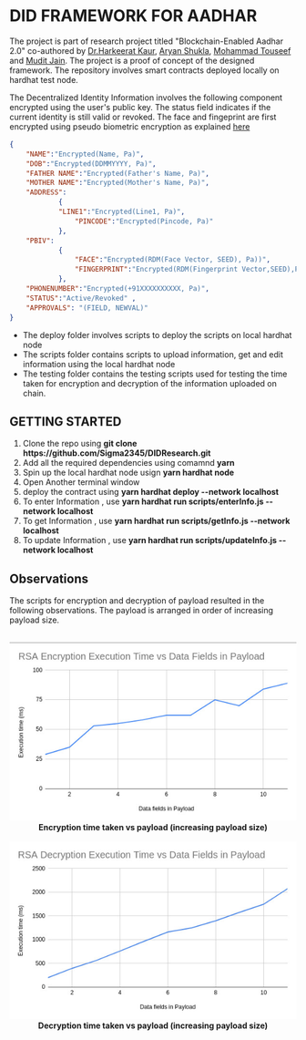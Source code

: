 # DID FRAMEWORK FOR AADHAR

The project is part of research project titled "Blockchain-Enabled Aadhar 2.0" co-authored by <a href="https://iitjammu.ac.in/computer_science_engineering/faculty-list/~harkeeratkaur">Dr.Harkeerat Kaur</a>, <a href="https://github.com/aryannewyork">Aryan Shukla</a>, <a href="https://github.com/Touseef-md">Mohammad Touseef</a> and <a href="https://github.com/Sigma2345/" >Mudit Jain</a>. The project is a proof of concept of the designed framework. The repository involves smart contracts deployed locally on hardhat test node.

The Decentralized Identity Information involves the following component encrypted using the user's public key. The status field indicates if the current identity is still valid or revoked. The face and fingeprint are first encrypted using pseudo biometric encryption as explained 
<a href="https://scholar.google.co.in/citations?view_op=view_citation&hl=en&user=Mt1kwb0AAAAJ&citation_for_view=Mt1kwb0AAAAJ:IjCSPb-OGe4C" >here</a> 

```json
{
    "NAME":"Encrypted(Name, Pa)",
    "DOB":"Encrypted(DDMMYYYY, Pa)",
    "FATHER NAME":"Encrypted(Father's Name, Pa)",
    "MOTHER NAME":"Encrypted(Mother's Name, Pa)",
    "ADDRESS":
            {
            "LINE1":"Encrypted(Line1, Pa)",
                "PINCODE":"Encrypted(Pincode, Pa)"
            },
    "PBIV":
            {
                "FACE":"Encrypted(RDM(Face Vector, SEED), Pa))",
                "FINGERPRINT":"Encrypted(RDM(Fingerprint Vector,SEED),Pa)"
            },
    "PHONENUMBER":"Encrypted(+91XXXXXXXXXX, Pa)",
    "STATUS":"Active/Revoked" , 
    "APPROVALS": "(FIELD, NEWVAL)"   
}
```
<ul>
    <li>
        The deploy folder involves scripts to deploy the scripts on local hardhat node  
    </li>
    <li>
        The scripts folder contains scripts to upload information, get and edit information using the local hardhat node 
    </li>
    <li>
        The testing folder contains the testing scripts used for testing the time taken for encryption and decryption of the information uploaded on chain. 
    </li>
</ul>


## GETTING STARTED
<ol>
    <li>
        Clone the repo using <b>git clone https://github.com/Sigma2345/DIDResearch.git</b>
    </li>
    <li>
        Add all the required dependencies using comamnd <b>yarn</b> 
    </li>
    <li>
        Spin up the local hardhat node usign <b>yarn hardhat node</b>
    </li>
    <li>
        Open Another terminal window
    </li>
    <li>
        deploy the contract using <b>yarn hardhat deploy --network localhost</b>
    </li>
    <li>
        To enter Information , use <b>yarn hardhat run scripts/enterInfo.js --network localhost</b>
    </li>
    <li>
        To get Information , use <b>yarn hardhat run scripts/getInfo.js --network localhost</b>
    </li>
    <li>
        To update Information , use <b>yarn hardhat run scripts/updateInfo.js --network localhost</b>
    </li>
</ol>

## Observations 

The scripts for encryption and decryption of payload resulted in the following observations. The payload is arranged in order of increasing payload size.
<br></br>
<div align="center">
<img src = "images/RSA_Encryption_payload_vs_execution_time.png">
<b>Encryption time taken vs payload (increasing payload size)</b>
</img>
<br></br>
<img src = "images/RSA_Decryption_payload_vs_execution_time.png">
<b>Decryption time taken vs payload (increasing payload size)</b>
</img>
</div>

